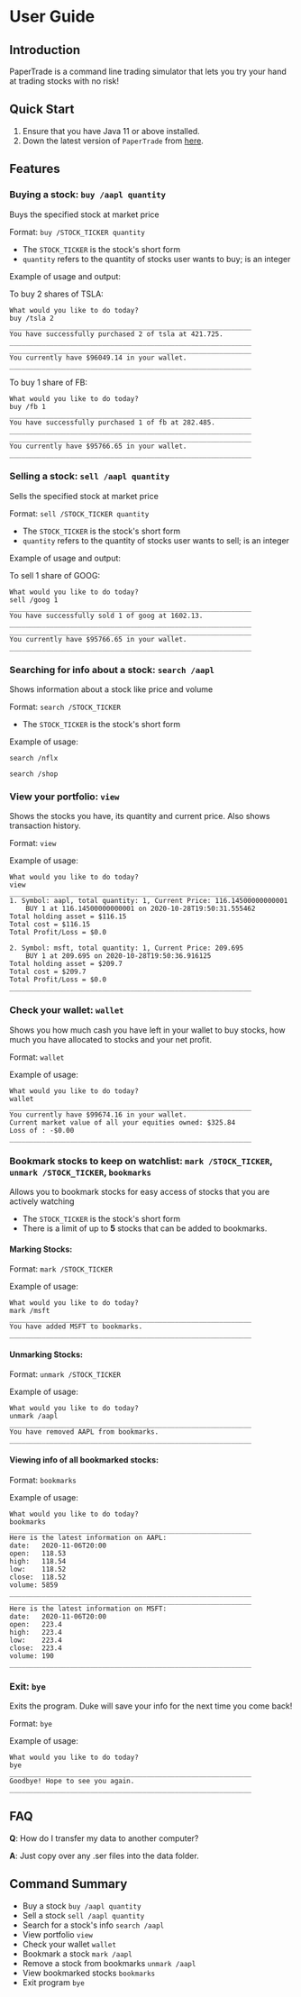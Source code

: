# User Guide

## Introduction

PaperTrade is a command line trading simulator that lets you try your hand at trading stocks with no risk!

## Quick Start

1. Ensure that you have Java 11 or above installed.
2. Down the latest version of `PaperTrade` from [here](https://github.com/AY2021S1-CS2113-T16-3/tp/releases/tag/v2.1).

## Features 

### Buying a stock: `buy /aapl quantity`
Buys the specified stock at market price

Format: `buy /STOCK_TICKER quantity`

* The `STOCK_TICKER` is the stock's short form
* `quantity` refers to the quantity of stocks user wants to buy; is an integer

Example of usage and output: 

To buy 2 shares of TSLA:
```
What would you like to do today?
buy /tsla 2
____________________________________________________________
You have successfully purchased 2 of tsla at 421.725.
____________________________________________________________
____________________________________________________________
You currently have $96049.14 in your wallet.
____________________________________________________________
```

To buy 1 share of FB:
```
What would you like to do today?
buy /fb 1
____________________________________________________________
You have successfully purchased 1 of fb at 282.485.
____________________________________________________________
____________________________________________________________
You currently have $95766.65 in your wallet.
____________________________________________________________
```

### Selling a stock: `sell /aapl quantity`
Sells the specified stock at market price

Format: `sell /STOCK_TICKER quantity`

* The `STOCK_TICKER` is the stock's short form
* `quantity` refers to the quantity of stocks user wants to sell; is an integer

Example of usage and output: 

To sell 1 share of GOOG:
```
What would you like to do today?
sell /goog 1
____________________________________________________________
You have successfully sold 1 of goog at 1602.13.
____________________________________________________________
____________________________________________________________
You currently have $95766.65 in your wallet.
____________________________________________________________
```

### Searching for info about a stock: `search /aapl`
Shows information about a stock like price and volume

Format: `search /STOCK_TICKER`

* The `STOCK_TICKER` is the stock's short form

Example of usage: 

`search /nflx`

`search /shop`

### View your portfolio: `view`
Shows the stocks you have, its quantity and current price. Also shows transaction history.

Format: `view`

Example of usage: 

```
What would you like to do today?
view
____________________________________________________________
1. Symbol: aapl, total quantity: 1, Current Price: 116.14500000000001
	BUY 1 at 116.14500000000001 on 2020-10-28T19:50:31.555462
Total holding asset = $116.15
Total cost = $116.15
Total Profit/Loss = $0.0

2. Symbol: msft, total quantity: 1, Current Price: 209.695
	BUY 1 at 209.695 on 2020-10-28T19:50:36.916125
Total holding asset = $209.7
Total cost = $209.7
Total Profit/Loss = $0.0
____________________________________________________________

```

### Check your wallet: `wallet`
Shows you how much cash you have left in your wallet to buy stocks, how much you have allocated to stocks and your net profit.

Format: `wallet`

Example of usage: 

```
What would you like to do today?
wallet
____________________________________________________________
You currently have $99674.16 in your wallet.
Current market value of all your equities owned: $325.84
Loss of : -$0.00
____________________________________________________________
```

### Bookmark stocks to keep on watchlist: `mark /STOCK_TICKER`, `unmark /STOCK_TICKER`, `bookmarks`
Allows you to bookmark stocks for easy access of stocks that you are actively watching
* The `STOCK_TICKER` is the stock's short form
* There is a limit of up to __5__ stocks that can be added to bookmarks. 

#### Marking Stocks: 

Format: `mark /STOCK_TICKER`

Example of usage:
```
What would you like to do today?
mark /msft
____________________________________________________________
You have added MSFT to bookmarks.
____________________________________________________________
```

#### Unmarking Stocks: 

Format: `unmark /STOCK_TICKER`

Example of usage: 
```
What would you like to do today?
unmark /aapl
____________________________________________________________
You have removed AAPL from bookmarks.
____________________________________________________________
```

#### Viewing info of all bookmarked stocks: 

Format: `bookmarks`

Example of usage: 
```
What would you like to do today?
bookmarks
____________________________________________________________
Here is the latest information on AAPL:
date:   2020-11-06T20:00
open:   118.53
high:   118.54
low:    118.52
close:  118.52
volume: 5859
____________________________________________________________
____________________________________________________________
Here is the latest information on MSFT:
date:   2020-11-06T20:00
open:   223.4
high:   223.4
low:    223.4
close:  223.4
volume: 190
____________________________________________________________
```

### Exit: `bye`
Exits the program. Duke will save your info for the next time you come back!

Format: `bye`

Example of usage: 
```
What would you like to do today?
bye
____________________________________________________________
Goodbye! Hope to see you again.
____________________________________________________________
```


## FAQ

**Q**: How do I transfer my data to another computer? 

**A**: Just copy over any .ser files into the data folder.


## Command Summary

* Buy a stock `buy /aapl quantity`
* Sell a stock `sell /aapl quantity`
* Search for a stock's info `search /aapl`
* View portfolio `view`
* Check your wallet `wallet`
* Bookmark a stock `mark /aapl`
* Remove a stock from bookmarks `unmark /aapl`
* View bookmarked stocks `bookmarks`
* Exit program `bye`
